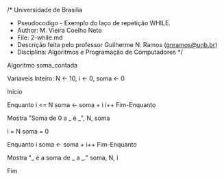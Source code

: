 /*	Universidade de Brasilia
 *	Pseudocodigo -   Exemplo do laço de repetição WHILE. 
 *	Author: M. Vieira Coelho Neto
 * 	File: 2-while.md
 * 	Descrição feita pelo professor Guilherme N. Ramos (gnramos@unb.br)
 *	Disciplina: Algoritmos e Programação de Computadores */

Algoritmo soma_contada

Variaveis
Inteiro: N <- 10, i <- 0, soma <- 0

Inicio

Enquanto i <= N
	soma <- soma + i
	i++
Fim-Enquanto

Mostra "Soma de 0 a _ é _", N, soma

i = N
soma = 0

Enquanto i
	soma <- soma + i++
Fim-Enquanto

Mostra "_ é a soma de _ a _." soma, N, i

Fim
